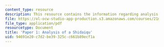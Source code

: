 ```yaml
---
content_type: resource
description: This resource contains the information regarding analysis of a Shidaiqu.
file: https://ol-ocw-studio-app-production.s3.amazonaws.com/courses/21m-s53-chinese-popular-musics-in-dialogue-spring-2014/94691e20c7d2be39325cc661b89ecf1a_MIT21M_S53S14_Assg_Paper1.pdf
file_type: application/pdf
resourcetype: Document
title: 'Paper 1: Analysis of a Shidaiqu'
uid: 94691e20-c7d2-be39-325c-c661b89ecf1a
---
```

